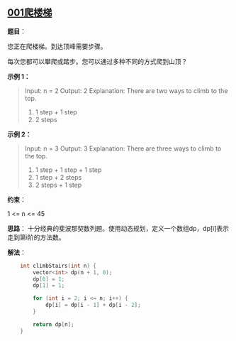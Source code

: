 ## [001爬楼梯](https://leetcode.com/problems/climbing-stairs/)

**题目**：

您正在爬楼梯。到达顶峰需要步骤。

每次您都可以攀爬或踏步。您可以通过多种不同的方式爬到山顶？
 


**示例 1：**

> Input: n = 2
> Output: 2
> Explanation: There are two ways to climb to the top.
> 1. 1 step + 1 step
> 2. 2 steps

**示例 2：**

> Input: n = 3
> Output: 3
> Explanation: There are three ways to climb to the top.
> 1. 1 step + 1 step + 1 step
> 2. 1 step + 2 steps
> 3. 2 steps + 1 step
 
**约束**：

1 <= n <= 45

**思路**：
十分经典的斐波那契数列题。使用动态规划，定义一个数组dp，dp[i]表示走到第i阶的方法数。

**解法**：
```cpp
    int climbStairs(int n) {
        vector<int> dp(n + 1, 0);
        dp[0] = 1;
        dp[1] = 1;

        for (int i = 2; i <= n; i++) {
            dp[i] = dp[i - 1] + dp[i - 2];
        }

        return dp[n];        
    }
```
